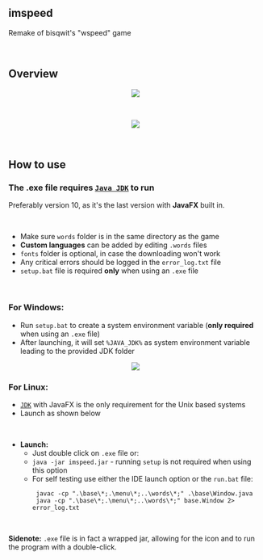 ## imspeed
Remake of bisqwit's "wspeed" game

<br>

## Overview

<p align="center">
  <img width="auto" height="auto" src="https://user-images.githubusercontent.com/25122875/80281643-f059dd80-870c-11ea-9e04-38ca190bef60.jpg">
</p>

<br>

<p align="center">
  <img width="auto" height="auto" src="https://user-images.githubusercontent.com/25122875/80805576-b11e0780-8bb8-11ea-9c77-81396409e225.jpg">
</p>

<br>


## How to use
 
### The .exe file requires [`Java JDK`](https://bit.ly/imspeedJDK2) to run

Preferably version 10, as it's the last version with **JavaFX** built in.

<br>

* Make sure `words` folder is in the same directory as the game
* **Custom languages** can be added by editing `.words` files
* `fonts` folder is optional, in case the downloading won't work
* Any critical errors should be logged in the `error_log.txt` file
* `setup.bat` file is required **only** when using an `.exe` file

<br>

### For Windows:

* Run `setup.bat` to create a system environment variable (**only required** when using an `.exe` file)
* After launching, it will set `%JAVA_JDK%` as system environment variable leading to the provided JDK folder <br>
<p align="center">
  <img width="auto" height="auto" src="https://user-images.githubusercontent.com/25122875/79079528-febcf800-7d0f-11ea-8b74-f6a81d506af0.jpg">
</p>

### For Linux:

* [`JDK`](https://bit.ly/imspeedJDK2) with JavaFX is the only requirement for the Unix based systems
* Launch as shown below

<br>

* **Launch:**
  * Just double click on `.exe` file or:
  * `java -jar imspeed.jar` - running `setup` is not required when using this option
  * For self testing use either the IDE launch option or the `run.bat` file: <br>
    ```batch
     javac -cp ".\base\*;.\menu\*;..\words\*;" .\base\Window.java
     java -cp ".\base\*;.\menu\*;..\words\*;" base.Window 2> error_log.txt
    ```
  <br>
  
**Sidenote:** `.exe` file is in fact a wrapped jar, allowing for the icon and to run the program with a double-click.

<br>
